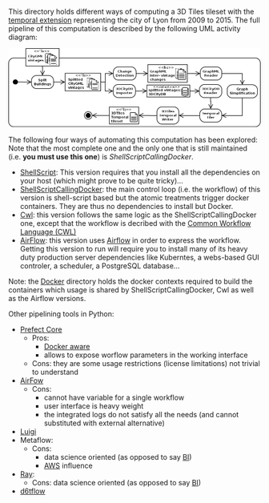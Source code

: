 This directory holds different ways of computing a 3D Tiles tileset with the
[temporal extension](https://doi.org/10.5281/zenodo.3596881) representing the
city of Lyon from 2009 to 2015. The full pipeline of this computation is
described by the following UML activity diagram:

![Tiler Activity Diagram](./Images/TilerActivityDiagramWithoutRendering.png)

The following four ways of automating this computation has been explored:
Note that the most complete one and the only one that is still maintained (i.e.
**you must use this one**) is *ShellScriptCallingDocker*.
  -	[ShellScript](ShellScript/README.md): This version requires that you install
   all the dependencies on your host (which might prove to be quite tricky)...
  - [ShellScriptCallingDocker](ShellScriptCallingDocker): the main control loop
  (i.e. the workflow) of this version is shell-script based but the atomic
  treatments trigger docker containers. They are thus no dependencies to install
  but Docker.
  - [Cwl](Cwl/Readme.md): this version follows the same logic as the
  ShellScriptCallingDocker one, except that the workflow is decribed with
  the [Common Workflow Language (CWL)](https://www.commonwl.org/)
  - [AirFlow](AirFlow/Readme.md): this version uses
  [Airflow](https://airflow.apache.org/) in order to express the workflow.
  Getting this version to run will require you to install many of its heavy duty
  production server dependencies like Kuberntes, a webs-based GUI controler,
  a scheduler, a PostgreSQL database...

Note: the [Docker](Docker/Readme.md) directory holds the docker contexts
required to build the containers which usage is shared by
ShellScriptCallingDocker, Cwl as well as the Airflow versions.

Other pipelining tools in Python:
 - [Prefect Core](https://www.prefect.io/products/core/)
    * Pros: 
       - [Docker aware](https://docs.prefect.io/api/latest/tasks/docker.html) 
       - allows to expose worflow parameters in the working interface
    * Cons: they are some usage restrictions (license limitations) not trivial to understand
 - [AirFow](https://airflow.apache.org/)
    * Cons: 
      - cannot have variable for a single workflow
      - user interface is heavy weight
      - the integrated logs do not satisfy all the needs (and cannot substituted with external alternative)
 - [Luigi](https://luigi.readthedocs.io/en/latest/)
 - Metaflow: 
    * Cons: 
      - data science oriented (as opposed to say [BI](https://en.wikipedia.org/wiki/Business_intelligence))
      - [AWS](https://en.wikipedia.org/wiki/Amazon_Web_Services) influence
 - [Ray](https://docs.ray.io/en/master/):
    * Cons: data science oriented (as opposed to say [BI](https://en.wikipedia.org/wiki/Business_intelligence))
 - [d6tflow](https://github.com/d6t/d6tflow)
